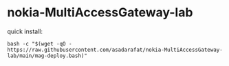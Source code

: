 # nokia-MultiAccessGateway-lab

quick install:

```bash -c "$(wget -qO - https://raw.githubusercontent.com/asadarafat/nokia-MultiAccessGateway-lab/main/mag-deploy.bash)"```

